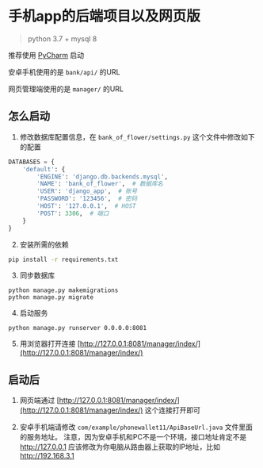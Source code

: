 # 手机app的后端项目以及网页版
> python 3.7 + mysql 8

推荐使用 [PyCharm](https://www.jetbrains.com/pycharm/) 启动

安卓手机使用的是 `bank/api/` 的URL

网页管理端使用的是 `manager/` 的URL


## 怎么启动

1. 修改数据库配置信息，在 `bank_of_flower/settings.py` 这个文件中修改如下的配置
```python
DATABASES = {
    'default': {
        'ENGINE': 'django.db.backends.mysql',
        'NAME': 'bank_of_flower',  # 数据库名
        'USER': 'django_app',  # 账号
        'PASSWORD': '123456',  # 密码
        'HOST': '127.0.0.1',  # HOST
        'POST': 3306,  # 端口
    }
}
```

2. 安装所需的依赖
```bash
pip install -r requirements.txt
```

3. 同步数据库
```
python manage.py makemigrations
python manage.py migrate
```

4. 启动服务
```
python manage.py runserver 0.0.0.0:8081
```

5. 用浏览器打开连接 [http://127.0.0.1:8081/manager/index/](http://127.0.0.1:8081/manager/index/)


## 启动后

1. 网页端通过 [http://127.0.0.1:8081/manager/index/](http://127.0.0.1:8081/manager/index/) 这个连接打开即可

2. 安卓手机端请修改 `com/example/phonewallet11/ApiBaseUrl.java` 文件里面的服务地址。
注意，因为安卓手机和PC不是一个环境，接口地址肯定不是 http://127.0.0.1
应该修改为你电脑从路由器上获取的IP地址，比如 http://192.168.3.1